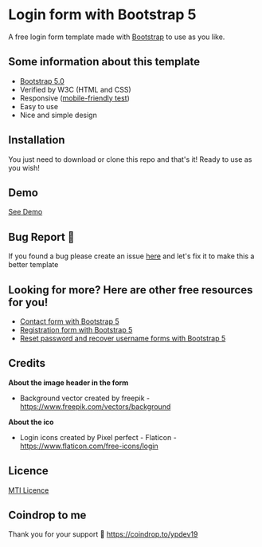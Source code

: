 # Login form with Bootstrap 5
A free login form template made with [Bootstrap](https://getbootstrap.com/) to use as you like.

Some information about this template
--------------------------------
- [Bootstrap 5.0](https://getbootstrap.com/docs/5.0/getting-started/introduction/)
- Verified by W3C (HTML and CSS)
- Responsive ([mobile-friendly test](https://search.google.com/test/mobile-friendly/result?id=66ZJoKcwTa5R-J67dkErRQ&url=https%3A%2F%2Fypetrilli.github.io%2Flogin-template-with-bootstrap-5%2F))
- Easy to use
- Nice and simple design

Installation
--------------------------------
You just need to download or clone this repo and that's it! Ready to use as you wish!

Demo
--------------------------------
[See Demo](https://ypetrilli.github.io/login-template-with-bootstrap-5/)

Bug Report :bug:
--------------------------------
If you found a bug please create an issue [here](https://github.com/ypetrilli/login-template-with-bootstrap-5/issues) and let's fix it to make this a better template

Looking for more? Here are other free resources for you!
--------------------------------
- [Contact form with Bootstrap 5](https://ypetrilli.github.io/contact-template-with-bootstrap-5/)
- [Registration form with Bootstrap 5](https://ypetrilli.github.io/registration-form-with-bootstrap-5/)
- [Reset password and recover username forms with Bootstrap 5](https://ypetrilli.github.io/reset-password-template-with-bootstrap-5/)

Credits
--------------------------------
**About the image header in the form**
 - Background vector created by freepik - https://www.freepik.com/vectors/background

**About the ico**
 - Login icons created by Pixel perfect - Flaticon - https://www.flaticon.com/free-icons/login

Licence
--------------------------------
[MTI Licence](http://opensource.org/licenses/MIT)

Coindrop to me
--------------------------------
Thank you for your support :slightly_smiling_face:
https://coindrop.to/ypdev19
